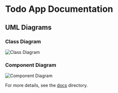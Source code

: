 # Todo App Documentation

## UML Diagrams

### Class Diagram
![Class Diagram](docs/class_diagram.png)

### Component Diagram
![Component Diagram](docs/component_diagram.png)

For more details, see the [docs](docs/README.md) directory.
